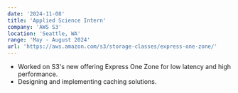 ```yaml
---
date: '2024-11-08'
title: 'Applied Science Intern'
company: 'AWS S3'
location: 'Seattle, WA'
range: 'May - August 2024'
url: 'https://aws.amazon.com/s3/storage-classes/express-one-zone/'
---
```


- Worked on S3's new offering Express One Zone for low latency and high performance.
- Designing and implementing caching solutions.
